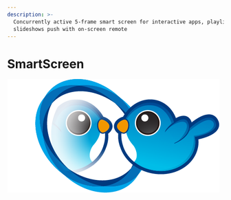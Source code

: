 ```yaml
---
description: >-
  Concurrently active 5-frame smart screen for interactive apps, playlists &
  slideshows push with on-screen remote
---
```


# SmartScreen

![](../.gitbook/assets/smartscreen.png)

